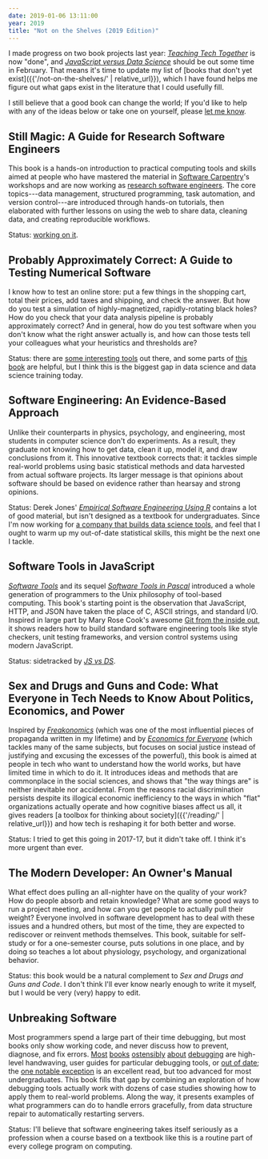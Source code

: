 ```yaml
---
date: 2019-01-06 13:11:00
year: 2019
title: "Not on the Shelves (2019 Edition)"
---
```


I made progress on two book projects last year:
*[Teaching Tech Together](http://teachtogether.tech)* is now "done",
and *[JavaScript versus Data Science](https://software-tools-in-javascript.github.io/js-vs-ds/)*
should be out some time in February.
That means it's time to update my list of
[books that don't yet exist]({{'/not-on-the-shelves/' | relative_url}}),
which I have found helps me figure out
what gaps exist in the literature that I could usefully fill.

I still believe that a good book can change the world;
If you'd like to help with any of the ideas below or take one on yourself,
please [let me know](mailto:gvwilson@third-bit.com).

## Still Magic: A Guide for Research Software Engineers

This book is a hands-on introduction to practical computing tools and skills
aimed at people who have mastered the material in
[Software Carpentry](http://software-carpentry.org)'s workshops
and are now working as [research software engineers](https://researchsoftware.org/).
The core topics---data management, structured programming, task automation, and version control---are introduced
through hands-on tutorials,
then elaborated with further lessons on using the web to share data,
cleaning data,
and creating reproducible workflows.

Status: [working on it](https://merely-useful.github.io/still-magic/en/).

## Probably Approximately Correct: A Guide to Testing Numerical Software

I know how to test an online store:
put a few things in the shopping cart,
total their prices,
add taxes and shipping,
and check the answer.
But how do you test a simulation of highly-magnetized, rapidly-rotating black holes?
How do you check that your data analysis pipeline is probably approximately correct?
And in general,
how do you test software when you don't know what the right answer actually is,
and how can those tests tell your colleagues what your heuristics and thresholds are?

Status: there are [some interesting tools](http://www.tdda.info/) out there,
and some parts of [this book](https://www.amazon.com/Bad-Data-Handbook-Cleaning-Back/dp/1449321887/) are helpful,
but I think this is the biggest gap in data science and data science training today.

## Software Engineering: An Evidence-Based Approach

Unlike their counterparts in physics, psychology, and engineering,
most students in computer science don't do experiments.
As a result,
they graduate not knowing how to get data,
clean it up,
model it,
and draw conclusions from it.
This innovative textbook corrects that:
it tackles simple real-world problems using basic statistical methods
and data harvested from actual software projects.
Its larger message is that opinions about software should be based on evidence
rather than hearsay and strong opinions.

Status: Derek Jones' *[Empirical Software Engineering Using R](http://www.knosof.co.uk/ESEUR/)*
contains a lot of good material,
but isn't designed as a textbook for undergraduates.
Since I'm now working for [a company that builds data science tools](http://rstudio.com),
and feel that I ought to warm up my out-of-date statistical skills,
this might be the next one I tackle.

## Software Tools in JavaScript

*[Software Tools](http://www.amazon.com/Software-Tools-Brian-W-Kernighan/dp/020103669X/)*
and its sequel *[Software Tools in Pascal](http://www.amazon.com/Software-Tools-Pascal-Brian-Kernighan/dp/0201103427/)*
introduced a whole generation of programmers to the Unix philosophy of tool-based computing.
This book's starting point is the observation that JavaScript, HTTP, and JSON
have taken the place of C, ASCII strings, and standard I/O.
Inspired in large part by Mary Rose Cook's awesome [Git from the inside out](https://maryrosecook.com/blog/post/git-from-the-inside-out),
it shows readers how to build standard software engineering tools
like style checkers, unit testing frameworks, and version control systems
using modern JavaScript.

Status: sidetracked by *[JS vs DS](https://software-tools-in-javascript.github.io/js-vs-ds/)*.

## Sex and Drugs and Guns and Code: What Everyone in Tech Needs to Know About Politics, Economics, and Power

Inspired by *[Freakonomics](https://www.amazon.com/Freakonomics-Economist-Explores-Hidden-Everything/dp/0060731338)*
(which was one of the most influential pieces of propaganda written in my lifetime)
and by *[Economics for Everyone](https://www.amazon.com/Economics-Everyone-Second-Short-Capitalism/dp/0745335780/)*
(which tackles many of the same subjects,
but focuses on social justice instead of justifying and excusing the excesses of the powerful),
this book is aimed at people in tech who want to understand how the world works,
but have limited time in which to do it.
It introduces ideas and methods that are commonplace in the social sciences,
and shows that "the way things are" is neither inevitable nor accidental.
From the reasons racial discrimination persists despite its illogical economic inefficiency
to the ways in which "flat" organizations actually operate and how cognitive biases affect us all,
it gives readers [a toolbox for thinking about society]({{'/reading/' | relative_url}})
and how tech is reshaping it for both better and worse.

Status: I tried to get this going in 2017-17, but it didn't take off.
I think it's more urgent than ever.

## The Modern Developer: An Owner's Manual

What effect does pulling an all-nighter have on the quality of your work?
How do people absorb and retain knowledge?
What are some good ways to run a project meeting,
and how can you get people to actually pull their weight?
Everyone involved in software development has to deal with these issues and a hundred others,
but most of the time,
they are expected to rediscover or reinvent methods themselves.
This book,
suitable for self-study or for a one-semester course,
puts solutions in one place,
and by doing so teaches a lot about physiology, psychology, and organizational behavior.

Status: this book would be a natural complement to *Sex and Drugs and Guns and Code*.
I don't think I'll ever know nearly enough to write it myself,
but I would be very (very) happy to edit.

## Unbreaking Software

Most programmers spend a large part of their time debugging,
but most books only show working code,
and never discuss how to prevent, diagnose, and fix errors.
[Most](http://www.amazon.com/Debugging-Indispensable-Software-Hardware-Problems/dp/0814474578/)
[books](http://www.amazon.com/Debugging-Thinking-Multidisciplinary-Approach-Technologies/dp/1555583075/)
[ostensibly](http://www.amazon.com/Debug-It-Prevent-Pragmatic-Programmers/dp/193435628X/)
[about](http://www.amazon.com/The-Developers-Guide-Debugging-Edition/dp/1470185520/)
[debugging](http://www.amazon.com/The-Art-Debugging-GDB-Eclipse/dp/1593271743/)
are high-level handwaving,
user guides for particular debugging tools,
or [out of date](http://www.amazon.com/Find-Bug-Book-Incorrect-Programs/dp/0321223918/);
the [one notable exception](http://www.amazon.com/Why-Programs-Fail-Second-Edition/dp/0123745152/)
is an excellent read,
but too advanced for most undergraduates.
This book fills that gap by combining an exploration of how debugging tools actually work
with dozens of case studies showing how to apply them to real-world problems.
Along the way,
it presents examples of what programmers can do to handle errors gracefully,
from data structure repair to automatically restarting servers.

Status: I'll believe that software engineering takes itself seriously as a profession
when a course based on a textbook like this
is a routine part of every college program on computing.
